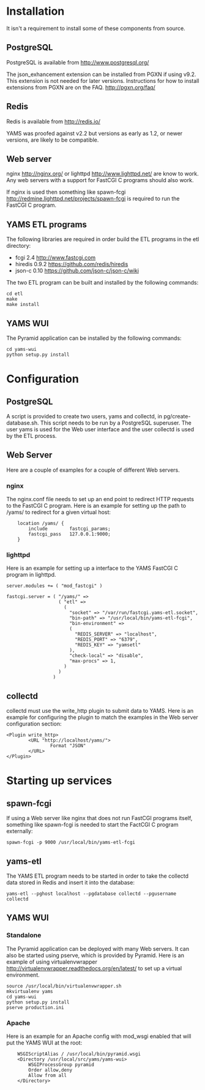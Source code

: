 # Installation

It isn't a requirement to install some of these components from source.

## PostgreSQL

PostgreSQL is available from http://www.postgresql.org/

The json_exhancement extension can be installed from PGXN if using v9.2.  This
extension is not needed for later versions.  Instructions for how to install
extensions from PGXN are on the FAQ.  http://pgxn.org/faq/

## Redis

Redis is available from http://redis.io/

YAMS was proofed against v2.2 but versions as early as 1.2, or newer versions,
are likely to be compatible.

## Web server

nginx http://nginx.org/ or lighttpd http://www.lighttpd.net/ are know to work.
Any web servers with a support for FastCGI C programs should also work.

If nginx is used then something like spawn-fcgi
http://redmine.lighttpd.net/projects/spawn-fcgi is required to run the FastCGI
C program.

## YAMS ETL programs

The following libraries are required in order build the ETL programs in the etl directory:
* fcgi 2.4 http://www.fastcgi.com
* hiredis 0.9.2 https://github.com/redis/hiredis
* json-c 0.10 https://github.com/json-c/json-c/wiki

The two ETL program can be built and installed by the following commands:

    cd etl
    make
    make install

## YAMS WUI

The Pyramid application can be installed by the following commands:

    cd yams-wui
    python setup.py install

# Configuration

## PostgreSQL

A script is provided to create two users, yams and collectd, in
pg/create-database.sh.  This script needs to be run by a PostgreSQL superuser.
The user yams is used for the Web user interface and the user collectd is used
by the ETL process.  

## Web Server

Here are a couple of examples for a couple of different Web servers.

### nginx

The nginx.conf file needs to set up an end point to redirect HTTP requests to
the FastCGI C program.  Here is an example for setting up the path to /yams/ to
redirect for a given virtual host:

        location /yams/ {
            include        fastcgi_params;
            fastcgi_pass   127.0.0.1:9000;
        }

### lighttpd

Here is an example for setting up a interface to the YAMS FastCGI C program in
lighttpd.

    server.modules += ( "mod_fastcgi" )

    fastcgi.server = ( "/yams/" =>
                       ( "etl" =>
                         (
                           "socket" => "/var/run/fastcgi.yams-etl.socket",
                           "bin-path" => "/usr/local/bin/yams-etl-fcgi",
                           "bin-environment" =>
                           (
                             "REDIS_SERVER" => "localhost",
                             "REDIS_PORT" => "6379",
                             "REDIS_KEY" => "yamsetl"
                           ),
                           "check-local" => "disable",
                           "max-procs" => 1,
                         )
                       )
                     )

## collectd

collectd must use the write_http plugin to submit data to YAMS.  Here is an
example for configuring the plugin to match the examples in the Web server
configuration section:

    <Plugin write_http>
            <URL "http://localhost/yams/">
                    Format "JSON"
            </URL>
    </Plugin>

# Starting up services

## spawn-fcgi

If using a Web server like nginx that does not run FastCGI programs itself,
something like spawn-fcgi is needed to start the FactCGI C program externally:

    spawn-fcgi -p 9000 /usr/local/bin/yams-etl-fcgi

## yams-etl

The YAMS ETL program needs to be started in order to take the collectd data
stored in Redis and insert it into the database:

    yams-etl --pghost localhost --pgdatabase collectd --pgusername collectd

## YAMS WUI

### Standalone

The Pyramid application can be deployed with many Web servers.  It can also be
started using pserve, which is provided by Pyramid.  Here is an example of
using virtualenvwrapper http://virtualenvwrapper.readthedocs.org/en/latest/ to
set up a virtual environment.

    source /usr/local/bin/virtualenvwrapper.sh
    mkvirtualenv yams
    cd yams-wui
    python setup.py install
    pserve production.ini

### Apache

Here is an example for an Apache config with mod_wsgi enabled that will put the
YAMS WUI at the root:

	    WSGIScriptAlias / /usr/local/bin/pyramid.wsgi
	    <Directory /usr/local/src/yams/yams-wui>
		    WSGIProcessGroup pyramid
		    Order allow,deny
		    Allow from all
	    </Directory>
